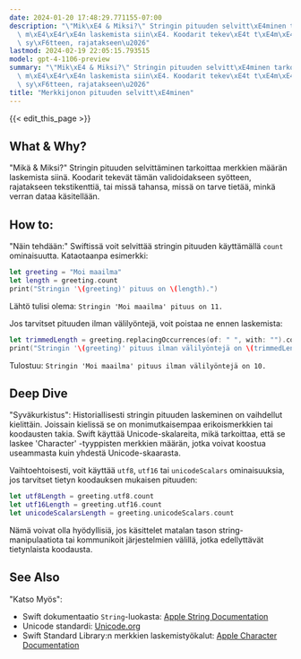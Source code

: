 ```yaml
---
date: 2024-01-20 17:48:29.771155-07:00
description: "\"Mik\xE4 & Miksi?\" Stringin pituuden selvitt\xE4minen tarkoittaa merkkien\
  \ m\xE4\xE4r\xE4n laskemista siin\xE4. Koodarit tekev\xE4t t\xE4m\xE4n validoidakseen\
  \ sy\xF6tteen, rajatakseen\u2026"
lastmod: 2024-02-19 22:05:15.793515
model: gpt-4-1106-preview
summary: "\"Mik\xE4 & Miksi?\" Stringin pituuden selvitt\xE4minen tarkoittaa merkkien\
  \ m\xE4\xE4r\xE4n laskemista siin\xE4. Koodarit tekev\xE4t t\xE4m\xE4n validoidakseen\
  \ sy\xF6tteen, rajatakseen\u2026"
title: "Merkkijonon pituuden selvitt\xE4minen"
---
```


{{< edit_this_page >}}

## What & Why? 
"Mikä & Miksi?"
Stringin pituuden selvittäminen tarkoittaa merkkien määrän laskemista siinä. Koodarit tekevät tämän validoidakseen syötteen, rajatakseen tekstikenttiä, tai missä tahansa, missä on tarve tietää, minkä verran dataa käsitellään.

## How to:
"Näin tehdään:"
Swiftissä voit selvittää stringin pituuden käyttämällä `count` ominaisuutta. Kataotaanpa esimerkki:

```Swift
let greeting = "Moi maailma"
let length = greeting.count
print("Stringin '\(greeting)' pituus on \(length).")
```

Lähtö tulisi olema: `Stringin 'Moi maailma' pituus on 11.`

Jos tarvitset pituuden ilman välilyöntejä, voit poistaa ne ennen laskemista:

```Swift
let trimmedLength = greeting.replacingOccurrences(of: " ", with: "").count
print("Stringin '\(greeting)' pituus ilman välilyöntejä on \(trimmedLength).")
```

Tulostuu: `Stringin 'Moi maailma' pituus ilman välilyöntejä on 10.`

## Deep Dive
"Syväkurkistus":
Historiallisesti stringin pituuden laskeminen on vaihdellut kielittäin. Joissain kielissä se on monimutkaisempaa erikoismerkkien tai koodausten takia. Swift käyttää Unicode-skalareita, mikä tarkoittaa, että se laskee 'Character' -tyyppisten merkkien määrän, jotka voivat koostua useammasta kuin yhdestä Unicode-skaarasta.

Vaihtoehtoisesti, voit käyttää `utf8`, `utf16` tai `unicodeScalars` ominaisuuksia, jos tarvitset tietyn koodauksen mukaisen pituuden:

```Swift
let utf8Length = greeting.utf8.count
let utf16Length = greeting.utf16.count
let unicodeScalarsLength = greeting.unicodeScalars.count
```

Nämä voivat olla hyödyllisiä, jos käsittelet matalan tason string-manipulaatiota tai kommunikoit järjestelmien välillä, jotka edellyttävät tietynlaista koodausta.

## See Also
"Katso Myös":
- Swift dokumentaatio `String`-luokasta: [Apple String Documentation](https://developer.apple.com/documentation/swift/string)
- Unicode standardi: [Unicode.org](https://www.unicode.org)
- Swift Standard Library:n merkkien laskemistyökalut: [Apple Character Documentation](https://developer.apple.com/documentation/swift/character)
